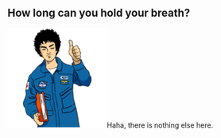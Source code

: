 ## How long can you hold your breath?

<div align="left"><img src="Space-Brothers-2-.png" width="200" height="200" alt="description-of-image" />Haha, there is nothing else here.</div>
